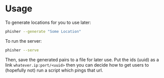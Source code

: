 # Usage


To generate locations for you to use later:
```sh
phisher --generate "Some Location"
```

To run the server:
```sh
phisher --serve
```

Then, save the generated pairs to a file for later use. Put the ids (uuid) as a link `whatever.ip:port/<uuid>` then you can decide how to get users to (hopefully not) run a script which pings that url.
